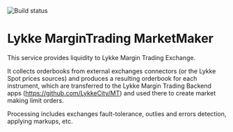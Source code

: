 ![Build status](http://teamcity.lykkex.net/app/rest/builds/aggregated/strob:(buildType:(project:(id:MarginTrading_MarketMaker)))/statusIcon.svg)

# Lykke MarginTrading MarketMaker
This service provides liquidity to Lykke Margin Trading Exchange.

It collects orderbooks from external exchanges connectors (or the Lykke Spot prices sources) and produces a resulting orderbook for each instrument, which are transferred to the Lykke Margin Trading Backend apps (https://github.com/LykkeCity/MT) and used there to create market making limit orders.

Processing includes exchanges fault-tolerance, outlies and errors detection, applying markups, etc.
